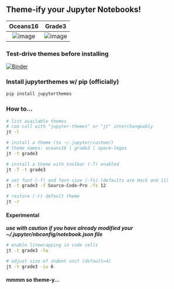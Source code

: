 ## Theme-ify your Jupyter Notebooks!
Oceans16           |  Grade3
:-------------------------:|:-------------------------:
![image](https://github.com/dunovank/jupyter-themes/blob/master/Screens/oceans16_nb.png?raw=true)  |  ![image](https://github.com/dunovank/jupyter-themes/blob/master/Screens/grade3_nb.png?raw=true)

### Test-drive themes before installing
[![Binder](http://mybinder.org/badge.svg)](http://mybinder.org/repo/dunovank/jupyter-themes)

### Install jupyterthemes w/ pip (officially)
```sh
pip install jupyterthemes
```

### How to...
```sh
# list available themes
# can call with "jupyter-themes" or "jt" interchangeably
jt -l

# install a theme (to ~/.jupyter/custom/)
# theme names: oceans16 | grade3 | space-legos
jt -t grade3

# install a theme with toolbar (-T) enabled
jt -T -t grade3

# set font (-f) and font-size (-fs) (defaults are Hack and 11)
jt -t grade3 -f Source-Code-Pro -fs 12

# restore (-r) default theme
jt -r
```

#### Experimental
***use with caution if you have already modified
your ~/.jupyter/nbconfig/notebook.json file***

```sh
# enable linewrapping in code cells
jt -t grade3 -lw

# adjust size of indent unit (default=4)
jt -t grade3 -iu 6
```

#### mmmm so theme-y...
